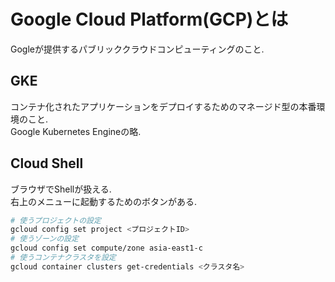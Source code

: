 # Google Cloud Platform(GCP)とは
Gogleが提供するパブリッククラウドコンピューティングのこと.

## GKE
コンテナ化されたアプリケーションをデプロイするためのマネージド型の本番環境のこと.  
Google Kubernetes Engineの略.

## Cloud Shell
ブラウザでShellが扱える.  
右上のメニューに起動するためのボタンがある.
```bash
# 使うプロジェクトの設定
gcloud config set project <プロジェクトID>
# 使うゾーンの設定
gcloud config set compute/zone asia-east1-c
# 使うコンテナクラスタを設定
gcloud container clusters get-credentials <クラスタ名>
```
